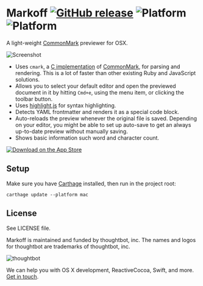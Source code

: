# Markoff [![GitHub release](https://img.shields.io/github/release/thoughtbot/markoff.svg)]() ![Platform](https://img.shields.io/badge/platform-OS%20X-lightgrey.svg) ![Platform](https://img.shields.io/badge/license-ISC-lightgrey.svg)
A light-weight [CommonMark] previewer for OSX.

![Screenshot](https://images.thoughtbot.com/markoff/MarkoffScreenshot.jpg)

- Uses `cmark`, a [C implementation][cmark] of [CommonMark], for parsing and
rendering. This is a lot of faster than other existing Ruby and JavaScript
solutions.
- Allows you to select your default editor and open the previewed document in it
by hitting `Cmd+e`, using the menu item, or clicking the toolbar button.
- Uses [highlight.js] for syntax highlighting.
- Detects YAML frontmatter and renders it as a special code block.
- Auto-reloads the preview whenever the original file is saved. Depending on
your editor, you might be able to set up auto-save to get an always up-to-date
preview without manually saving.
- Shows basic information such word and character count.

[![Download on the App Store](https://cdn.rawgit.com/thoughtbot/Markoff/master/appstore.svg)](https://itunes.apple.com/us/app/markoff/id1084713122)

## Setup

Make sure you have [Carthage] installed, then run in the project root:

~~~shell
carthage update --platform mac
~~~

## License

See LICENSE file.

Markoff is maintained and funded by thoughtbot, inc.
The names and logos for thoughtbot are trademarks of thoughtbot, inc.

![thoughtbot](https://thoughtbot.com/logo.svg)

We can help you with OS X development, ReactiveCocoa, Swift, and more. [Get in touch][hire].

[App Store]: https://itunes.apple.com/us/app/markoff/id1084713122
[cmark]: https://github.com/jgm/cmark
[CommonMark]: http://commonmark.org
[community]: https://thoughtbot.com/community?utm_source=github
[highlight.js]: https://highlightjs.org
[hire]: https://thoughtbot.com/hire-us?utm_source=github
[LICENSE]: https://raw.githubusercontent.com/thoughtbot/Markoff/master/LICENSE
[Carthage]: https://github.com/Carthage/Carthage
